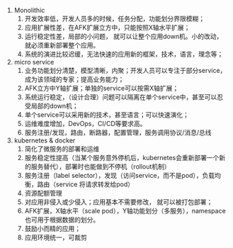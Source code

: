 1. Monolithic
    1. 开发效率低，开发人员多的时候，任务分配，功能划分界限模糊；
    2. 应用扩展性差，在AFK扩展立方中，只能按照X轴水平扩展；
    3. 运行稳定性差，局部的小问题， 就可以让整个应用down机。小的改动， 就必须重新部署整个应用。
    4. 系统的演进比较迟缓，无法快速的应用新的框架，技术，语言，理念等；
2. micro service
    1. 业务功能划分清楚，模型清晰，内聚；开发人员可以专注于部分service，成为该领域的专家；提高业务能力；
    2. AFK立方中Y轴扩展；单独的service可以按需X轴扩展；
    3. 系统运行稳定，（设计合理）问题可以隔离在单个service中，甚至可以忍受局部的down机；
    4. 单个service可以采用新的技术，甚至语言；可以快速演化；
    5. 运维难度增加，DevOps，CI/CD等要求高。
    6. 服务注册/发现，路由，断路器，配置管理，服务调用协议/消息/总线
3. kubernetes & docker
    1. 简化了微服务的部署和运维
    2. 服务稳定性提高（当某个服务意外停机后，kubernetes会重新部署一个新的服务替代），部署时也能做到不停机（rollout机制）
    3. 服务注册（label selector），发现（访问service，而不是pod），负载均衡，路由（service 将请求转发给pod）
    4. 资源配额管理
    5. 对应用非侵入或少侵入；应用基本不需要修改， 就可以被打包部署；
    6. AFK扩展，X轴水平（scale pod），Y轴功能划分（多服务），namespace也可用于根据数据的划分。
    7. 鼓励小而精的应用；
    8. 应用环境统一，可裁剪